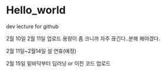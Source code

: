# Hello_world
dev lecture for github

2월 10일
2월 11일 업로드 용량이 좀 크니까 자주 끊긴다..분해 해야겠다.



2월 11일~2월14일 설 연휴(예정)

2월 15일 밑바닥부터 딥러닝 or 이전 코드 업로드
